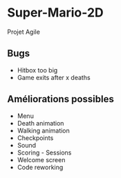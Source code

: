 # Super-Mario-2D
Projet Agile


## Bugs
* Hitbox too big
* Game exits after x deaths


## Améliorations possibles
* Menu 
* Death animation
* Walking animation
* Checkpoints
* Sound
* Scoring - Sessions
* Welcome screen
* Code reworking